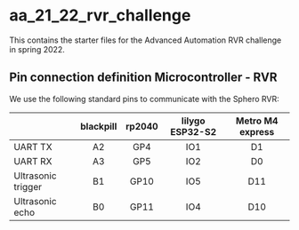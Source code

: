 # aa_21_22_rvr_challenge
This contains the starter files for the Advanced Automation RVR challenge in spring 2022.


## Pin connection definition Microcontroller - RVR

We use the following standard pins to communicate with the Sphero RVR:

|                    | blackpill | rp2040 | lilygo ESP32-S2 | Metro M4 express |
|--------------------|:---------:|:------:|:---------------:|:----------------:|
| UART TX            |     A2    |   GP4  |       IO1       |        D1        |
| UART RX            |     A3    |   GP5  |       IO2       |        D0        |
| Ultrasonic trigger |     B1    |  GP10  |       IO5       |        D11       |
| Ultrasonic echo    |     B0    |  GP11  |       IO4       |        D10       |
